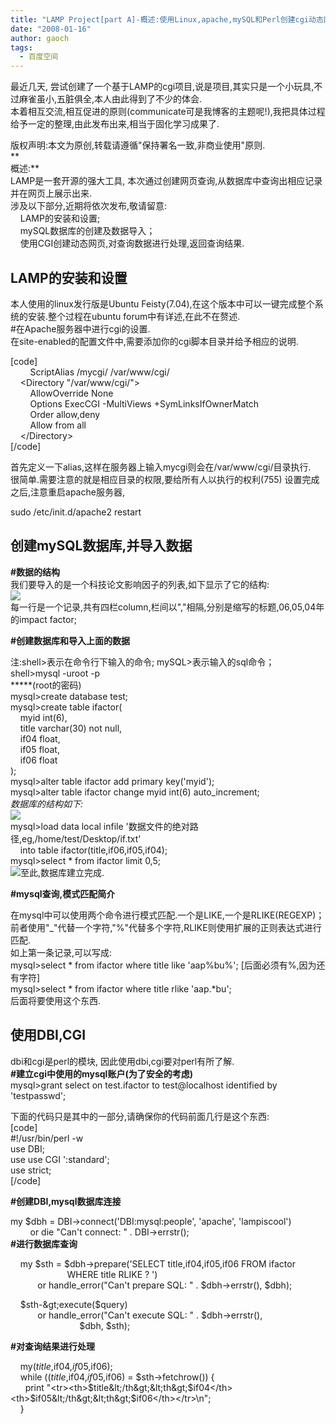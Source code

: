 ```yaml
---
title: "LAMP Project[part A]-概述:使用Linux,apache,mySQL和Perl创建cgi动态网页项目[上部]"
date: "2008-01-16"
author: gaoch
tags:
  - 百度空间
---
```


最近几天,
尝试创建了一个基于LAMP的cgi项目,说是项目,其实只是一个小玩具,不过麻雀虽小,五脏俱全,本人由此得到了不少的体会.  
本着相互交流,相互促进的原则(communicate可是我博客的主题呢!),我把具体过程给予一定的整理,由此发布出来,相当于固化学习成果了.  
  
版权声明:本文为原创,转载请遵循"保持署名一致,非商业使用"原则.  
**  
概述:**  
LAMP是一套开源的强大工具,
本次通过创建网页查询,从数据库中查询出相应记录并在网页上展示出来.  
涉及以下部分,近期将依次发布,敬请留意:  
    LAMP的安装和设置;  
    mySQL数据库的创建及数据导入；  
    使用CGI创建动态网页,对查询数据进行处理,返回查询结果.  
  
  
## LAMP的安装和设置
  
本人使用的linux发行版是Ubuntu
Feisty(7.04),在这个版本中可以一键完成整个系统的安装.整个过程在ubuntu
forum中有详述,在此不在赘述.  
\#在Apache服务器中进行cgi的设置.  
在site-enabled的配置文件中,需要添加你的cgi脚本目录并给予相应的说明.  

\[code\]  
        ScriptAlias /mycgi/ /var/www/cgi/  
    &lt;Directory "/var/www/cgi/"&gt;  
        AllowOverride None  
        Options ExecCGI -MultiViews +SymLinksIfOwnerMatch  
        Order allow,deny  
        Allow from all  
    &lt;/Directory&gt;  
\[/code\]  

首先定义一下alias,这样在服务器上输入mycgi则会在/var/www/cgi/目录执行.  
很简单.需要注意的就是相应目录的权限,要给所有人以执行的权利(755)
设置完成之后,注意重启apache服务器,  

sudo /etc/init.d/apache2 restart  
  
## 创建mySQL数据库,并导入数据 
  
**\#数据的结构**  
我们要导入的是一个科技论文影响因子的列表,如下显示了它的结构:  
[<img src="http://hiphotos.baidu.com/spring%5Fgao/pic/item/cf97b5fb95cfa72c4e4aea31.jpg" class="blogimg" />](http://hiphotos.baidu.com/spring%5Fgao/pic/item/e8e74010dea102f2c2ce794a.jpg)  
每一行是一个记录,共有四栏column,栏间以","相隔,分别是缩写的标题,06,05,04年的impact
factor;  
  
**\#创建数据库和导入上面的数据**  
  
注:shell&gt;表示在命令行下输入的命令; mySQL&gt;表示输入的sql命令；  
shell&gt;mysql -uroot -p  
\*\*\*\*\*(root的密码)  
mysql&gt;create database test;  
mysql&gt;create table ifactor(  
    myid int(6),  
    title varchar(30) not null,  
    if04 float,  
    if05 float,  
    if06 float  
);  
mysql&gt;alter table ifactor add primary key('myid');  
mysql&gt;alter table ifactor change myid int(6) auto\_increment;  
*数据库的结构如下:*  
<img src="http://hiphotos.baidu.com/spring%5Fgao/pic/item/23549c506b381f6c84352411.jpg" class="blogimg" />  
mysql&gt;load data local infile
'数据文件的绝对路径,eg,/home/test/Desktop/if.txt'  
    into table ifactor(title,if06,if05,if04);  
mysql&gt;select \* from ifactor limit 0,5;  
<img src="http://hiphotos.baidu.com/spring%5Fgao/pic/item/8fa231d32ce87c0e3bf3cf29.jpg" class="blogimg" />至此,数据库建立完成.  
  
**\#mysql查询,模式匹配简介**  
  
在mysql中可以使用两个命令进行模式匹配.一个是LIKE,一个是RLIKE(REGEXP)；  
前者使用"\_"代替一个字符,"%"代替多个字符,RLIKE则使用扩展的正则表达式进行匹配.  
如上第一条记录,可以写成:  
mysql&gt;select \* from ifactor where title like 'aap%bu%';
\[后面必须有%,因为还有字符\]  
mysql&gt;select \* from ifactor where title rlike 'aap.\*bu';  
后面将要使用这个东西.  
  
## 使用DBI,CGI
  
dbi和cgi是perl的模块, 因此使用dbi,cgi要对perl有所了解.  
**\#建立cgi中使用的mysql账户(为了安全的考虑)**  
mysql&gt;grant select on test.ifactor to test@localhost identified by
'testpasswd';  
  
下面的代码只是其中的一部分,请确保你的代码前面几行是这个东西:  
\[code\]  
\#!/usr/bin/perl -w  
use DBI;  
use use CGI ':standard';  
use strict;  
\[/code\]  
  
**\#创建DBI,mysql数据库连接**  
  
my $dbh = DBI-&gt;connect('DBI:mysql:people', 'apache', 'lampiscool')  
        or die "Can't connect: " . DBI-&gt;errstr();  
**\#进行数据库查询**  
  
    my $sth = $dbh-&gt;prepare('SELECT title,if04,if05,if06 FROM
ifactor  
                       WHERE title RLIKE ? ')  
           or handle\_error("Can't prepare SQL: " . $dbh-&gt;errstr(),
$dbh);  
  
    $sth-&gt;execute($query)  
           or handle\_error("Can't execute SQL: " . $dbh-&gt;errstr(),  
                            $dbh, $sth);  
  
**\#对查询结果进行处理**  
  
    my($title,$if04,$if05,$if06);  
    while (($title,$if04,$if05,$if06) = $sth-&gt;fetchrow()) {  
      print
"&lt;tr&gt;&lt;th&gt;$title&lt;/th&gt;&lt;th&gt;$if04&lt;/th&gt;&lt;th&gt;$if05&lt;/th&gt;&lt;th&gt;$if06&lt;/th&gt;&lt;/tr&gt;\\n";  
    }  
  
  
